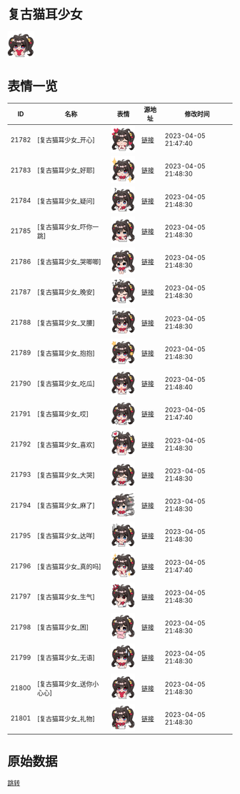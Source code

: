 # 复古猫耳少女

<img src="./cover.png" height="60" alt="cover" />

# 表情一览

|ID|名称|表情|源地址|修改时间|
|----|----|----|----|----|
|21782|[复古猫耳少女_开心]|<img src="./pic/021782_%5B复古猫耳少女_开心%5D.png" height="60" alt="开心"/>|[链接](https://i0.hdslb.com/bfs/garb/c2f13a5dc476a7ac6aa4e0f0bf6c4f6ba18792a6.png)|2023-04-05 21:47:40|
|21783|[复古猫耳少女_好耶]|<img src="./pic/021783_%5B复古猫耳少女_好耶%5D.png" height="60" alt="好耶"/>|[链接](https://i0.hdslb.com/bfs/garb/e6af2528b7da379a67ae41473315fb5deccfcefe.png)|2023-04-05 21:48:30|
|21784|[复古猫耳少女_疑问]|<img src="./pic/021784_%5B复古猫耳少女_疑问%5D.png" height="60" alt="疑问"/>|[链接](https://i0.hdslb.com/bfs/garb/66d34a8ec56bfa4b6dc6b9c16b191015aed9501e.png)|2023-04-05 21:48:30|
|21785|[复古猫耳少女_吓你一跳]|<img src="./pic/021785_%5B复古猫耳少女_吓你一跳%5D.png" height="60" alt="吓你一跳"/>|[链接](https://i0.hdslb.com/bfs/garb/8fa45945dad890b9c44dd55fb4169e391f11db5c.png)|2023-04-05 21:48:30|
|21786|[复古猫耳少女_哭唧唧]|<img src="./pic/021786_%5B复古猫耳少女_哭唧唧%5D.png" height="60" alt="哭唧唧"/>|[链接](https://i0.hdslb.com/bfs/garb/d8d36722add913ea9235589666f94158b93b4d41.png)|2023-04-05 21:48:30|
|21787|[复古猫耳少女_晚安]|<img src="./pic/021787_%5B复古猫耳少女_晚安%5D.png" height="60" alt="晚安"/>|[链接](https://i0.hdslb.com/bfs/garb/e25b416f37213404c1ad37f157e3b7a82d05d015.png)|2023-04-05 21:48:30|
|21788|[复古猫耳少女_叉腰]|<img src="./pic/021788_%5B复古猫耳少女_叉腰%5D.png" height="60" alt="叉腰"/>|[链接](https://i0.hdslb.com/bfs/garb/7c58d0ca8ed846ef77ad5935885c8577a4fb7bd8.png)|2023-04-05 21:48:30|
|21789|[复古猫耳少女_抱抱]|<img src="./pic/021789_%5B复古猫耳少女_抱抱%5D.png" height="60" alt="抱抱"/>|[链接](https://i0.hdslb.com/bfs/garb/5b5a9950524a68631d1946e4a301db8de17b9210.png)|2023-04-05 21:48:30|
|21790|[复古猫耳少女_吃瓜]|<img src="./pic/021790_%5B复古猫耳少女_吃瓜%5D.png" height="60" alt="吃瓜"/>|[链接](https://i0.hdslb.com/bfs/garb/9b65d4f4bbd647e2992268defe6d54e7470eedc2.png)|2023-04-05 21:48:40|
|21791|[复古猫耳少女_哎]|<img src="./pic/021791_%5B复古猫耳少女_哎%5D.png" height="60" alt="哎"/>|[链接](https://i0.hdslb.com/bfs/garb/dfc0dfac49683a89ba240777e20e47ca13a07097.png)|2023-04-05 21:47:40|
|21792|[复古猫耳少女_喜欢]|<img src="./pic/021792_%5B复古猫耳少女_喜欢%5D.png" height="60" alt="喜欢"/>|[链接](https://i0.hdslb.com/bfs/garb/9867b18ef4fc3a8fe746dc306f9ee3e1584b8ce2.png)|2023-04-05 21:48:30|
|21793|[复古猫耳少女_大哭]|<img src="./pic/021793_%5B复古猫耳少女_大哭%5D.png" height="60" alt="大哭"/>|[链接](https://i0.hdslb.com/bfs/garb/50e7b3bd70e4a2c96975ccac3a616e2f6b0d2d33.png)|2023-04-05 21:48:30|
|21794|[复古猫耳少女_麻了]|<img src="./pic/021794_%5B复古猫耳少女_麻了%5D.png" height="60" alt="麻了"/>|[链接](https://i0.hdslb.com/bfs/garb/ccccb05d556254e9ac39e2bf957b7b8ef54b2839.png)|2023-04-05 21:48:30|
|21795|[复古猫耳少女_达咩]|<img src="./pic/021795_%5B复古猫耳少女_达咩%5D.png" height="60" alt="达咩"/>|[链接](https://i0.hdslb.com/bfs/garb/3ec8f606973a11ac46ddd0911b35d163f2a6c8d6.png)|2023-04-05 21:48:30|
|21796|[复古猫耳少女_真的吗]|<img src="./pic/021796_%5B复古猫耳少女_真的吗%5D.png" height="60" alt="真的吗"/>|[链接](https://i0.hdslb.com/bfs/garb/095efe5b9831acf9fc9e996beb0a121cc74dd64f.png)|2023-04-05 21:47:40|
|21797|[复古猫耳少女_生气]|<img src="./pic/021797_%5B复古猫耳少女_生气%5D.png" height="60" alt="生气"/>|[链接](https://i0.hdslb.com/bfs/garb/f316a368dd8068fe246a473a86161d2460b0ba72.png)|2023-04-05 21:48:30|
|21798|[复古猫耳少女_困]|<img src="./pic/021798_%5B复古猫耳少女_困%5D.png" height="60" alt="困"/>|[链接](https://i0.hdslb.com/bfs/garb/f8657ca6a8c41af1edb009eb072ac20afc43f2a6.png)|2023-04-05 21:48:30|
|21799|[复古猫耳少女_无语]|<img src="./pic/021799_%5B复古猫耳少女_无语%5D.png" height="60" alt="无语"/>|[链接](https://i0.hdslb.com/bfs/garb/7a749230f8dfd9dccd1b10af0a9a37dbe33f80de.png)|2023-04-05 21:48:30|
|21800|[复古猫耳少女_送你小心心]|<img src="./pic/021800_%5B复古猫耳少女_送你小心心%5D.png" height="60" alt="送你小心心"/>|[链接](https://i0.hdslb.com/bfs/garb/388c1e9d87ab839619a32b84a0e95b8d788ff0c1.png)|2023-04-05 21:48:30|
|21801|[复古猫耳少女_礼物]|<img src="./pic/021801_%5B复古猫耳少女_礼物%5D.png" height="60" alt="礼物"/>|[链接](https://i0.hdslb.com/bfs/garb/3e95d76e728bdf86aeb7ac78669fc957ce2e449f.png)|2023-04-05 21:48:30|

# 原始数据

[跳转](./raw.json)

